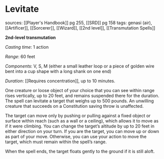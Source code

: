 # Levitate
sources: [[Player's Handbook]] pg 255, [[SRD]] pg 158
tags: genasi (air), [[Artificer]], [[Sorcerer]], [[Wizard]], [[2nd level]], [[Transmutation Spells]]

**2nd-level transmutation**

*Casting time*: 1 action

*Range*: 60 feet

*Components*: V, S, M (either a small leather loop or a piece of golden wire bent into a cup shape with a long shank on one end)

*Duration*: [[Requires concentration]], up to 10 minutes.

One creature or loose object of your choice that you can see within range rises vertically, up to 20 feet, and remains suspended there for the duration. The spell can levitate a target that weighs up to 500 pounds. An unwilling creature that succeeds on a Constitution saving throw is unaffected.

The target can move only by pushing or pulling against a fixed object or surface within reach (such as a wall or a ceiling), which allows it to move as if it were climbing. You can change the target’s altitude by up to 20 feet in either direction on your turn. If you are the target, you can move up or down as part of your move. Otherwise, you can use your action to move the target, which must remain within the spell’s range.

When the spell ends, the target floats gently to the ground if it is still aloft.

